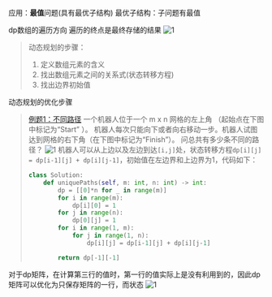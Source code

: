 
应用：**最值**问题(具有最优子结构)
最优子结构：子问题有最值

dp数组的遍历方向
遍历的终点是最终存储的结果
![1](https://gblobscdn.gitbook.com/assets%2F-LrtQOWSnDdXhp3kYN4k%2F-M3U3aNXgGJVkKZ-TldN%2F-Lz1QbuLPFckafCeuiZ7%2F1.jpg?generation=1585364271429256&alt=media)

> 动态规划的步骤：
> 1. 定义数组元素的含义
> 2. 找出数组元素之间的关系式(状态转移方程)
> 3. 找出边界初始值


动态规划的优化步骤
> [例题1：不同路径](https://leetcode-cn.com/problems/unique-paths/)
> 一个机器人位于一个 m x n 网格的左上角 （起始点在下图中标记为“Start” ）。
> 机器人每次只能向下或者向右移动一步。机器人试图达到网格的右下角（在下图中标记为“Finish”）。
> 问总共有多少条不同的路径？
> ![1](https://assets.leetcode-cn.com/aliyun-lc-upload/uploads/2018/10/22/robot_maze.png)
> 机器人可以从上边以及左边到达`[i,j]`处，状态转移方程`dp[i][j] = dp[i-1][j] + dp[i][j-1]`，初始值在左边界和上边界为1，代码如下：
> ```py
> class Solution:
>     def uniquePaths(self, m: int, n: int) -> int:
>         dp = [[0]*n for _ in range(m)]
>         for i in range(m):
>             dp[i][0] = 1
>         for j in range(n):
>             dp[0][j] = 1
>         for i in range(1, m):
>             for j in range(1, n):
>                 dp[i][j] = dp[i-1][j] + dp[i][j-1]
> 
>         return dp[-1][-1]
> ```

对于dp矩阵，在计算第三行的值时，第一行的值实际上是没有利用到的，因此dp矩阵可以优化为只保存矩阵的一行，而状态
![1](https://camo.githubusercontent.com/bb04a1f4835fc8735ce1c1f701508eeffe49d8cb/68747470733a2f2f696d672d626c6f672e6373646e696d672e636e2f32303139313131333039333335373637302e706e673f782d6f73732d70726f636573733d696d6167652f77617465726d61726b2c747970655f5a6d46755a33706f5a57356e6147567064476b2c736861646f775f31302c746578745f6148523063484d364c7939696247396e4c6d4e7a5a473475626d56304c323077587a4d334f5441334e7a6b332c73697a655f31362c636f6c6f725f4646464646462c745f3730)